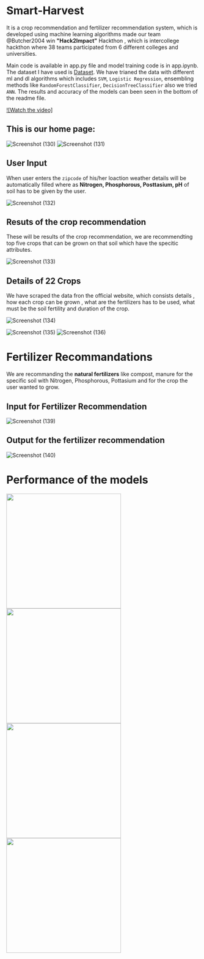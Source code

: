 # Smart-Harvest
It is a crop recommendation and fertilizer recommendation system, which is developed using machine learning algorithms made our team @Butcher2004 win **"Hack2Impact"** Hackthon , which is intercollege hackthon where 38 teams participated from 6 different colleges and universities.

Main code is available in app.py file and model training code is in app.ipynb.
The dataset I have used is [Dataset](https://www.kaggle.com/datasets/atharvaingle/crop-recommendation-dataset). We have trianed the data with different ml and dl algorithms which includes `SVM`, `Logistic Regression`, ensembling methods like `RandomForestClassifier`, `DecisionTreeClassifier` also we tried `ANN`. The results and accuracy of the models can been seen in the bottom of the readme file.

[![Watch the video]](https://youtu.be/pt6AiM5rAMg?si=AGQ6aHpdSsga__tM)

## This is our home page:

![Screenshot (130)](https://github.com/vsatyakiran/Smart-Harvest/assets/103512987/4e1bdfab-ab34-4b7d-a257-8e1b7875a254)
![Screenshot (131)](https://github.com/vsatyakiran/Smart-Harvest/assets/103512987/efeaf89c-dfb9-4e22-a0bc-9bf3b4ba2c23)

## User Input
When user enters the `zipcode` of his/her loaction weather details will be automatically filled where as **Nitrogen, Phosphorous, Posttasium, pH** of soil has to be given by the user.

![Screenshot (132)](https://github.com/vsatyakiran/Smart-Harvest/assets/103512987/6baefab3-856a-4d25-afa4-1fd271eb4064)

## Resuts of the crop recommendation
These will be results of the crop recommendation, we are recommendting top five crops that can be grown on that soil which have the specitic attributes.

![Screenshot (133)](https://github.com/vsatyakiran/Smart-Harvest/assets/103512987/33db2bfe-23ba-469f-8627-6ed592948bce)

## Details of 22 Crops
We have scraped the data fron the official website, which consists details , how each crop can be grown , what are the fertilizers has to be used, what must be the soil fertility and duration of the crop.

![Screenshot (134)](https://github.com/vsatyakiran/Smart-Harvest/assets/103512987/b6d123f3-d70c-494d-abff-6e284d4295ba)

![Screenshot (135)](https://github.com/vsatyakiran/Smart-Harvest/assets/103512987/dafb1044-2229-4c72-ae63-f2294b2ce7e9)
![Screenshot (136)](https://github.com/vsatyakiran/Smart-Harvest/assets/103512987/9340f31b-3527-4927-9712-77003e952449)

# Fertilizer Recommandations
We are recommanding the **natural fertilizers** like compost, manure for the specific soil with Nitrogen, Phosphorous, Pottasium and for the crop the user wanted to grow.
## Input for Fertilizer Recommendation

![Screenshot (139)](https://github.com/vsatyakiran/Smart-Harvest/assets/103512987/90056279-ff34-40fc-b963-79c298af4a42)
## Output for the fertilizer recommendation
![Screenshot (140)](https://github.com/vsatyakiran/Smart-Harvest/assets/103512987/8cb6a2e6-9dbf-488c-bf3c-e8063c2827a4)

# Performance of the models

<span><img src="https://github.com/vsatyakiran/Smart-Harvest/assets/103512987/7add9352-2e2b-4062-8e7a-59f2388affb5" width="300" ></span>
<span><img src="https://github.com/vsatyakiran/Smart-Harvest/assets/103512987/360c86bc-d841-4851-91be-6d010ee17ca9" width="300"></span>
<span><img src="https://github.com/vsatyakiran/Smart-Harvest/assets/103512987/54b5efff-5464-453e-8672-bc238ce8f0d2" width="300"></span>
<span><img src="https://github.com/vsatyakiran/Smart-Harvest/assets/103512987/60dc7987-fa70-4104-9d9b-67caa64d66cb" width="300"></span>

